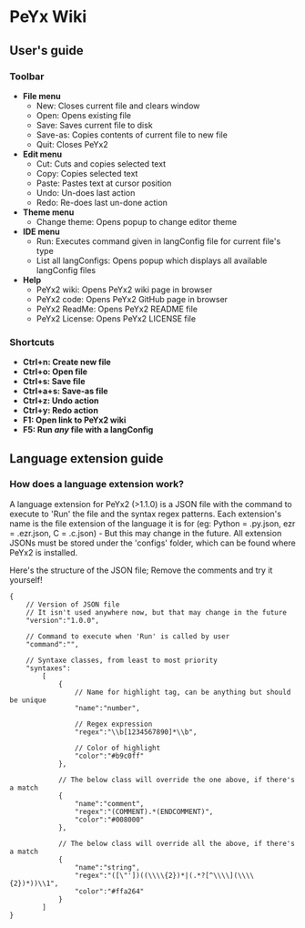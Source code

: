 # PeYx Wiki

## User's guide
### Toolbar
- **File menu**
    - New: Closes current file and clears window
    - Open: Opens existing file
    - Save: Saves current file to disk
    - Save-as: Copies contents of current file to new file
    - Quit: Closes PeYx2
- **Edit menu**
    - Cut: Cuts and copies selected text
    - Copy: Copies selected text
    - Paste: Pastes text at cursor position
    - Undo: Un-does last action
    - Redo: Re-does last un-done action
- **Theme menu**
    - Change theme: Opens popup to change editor theme
- **IDE menu**
    - Run: Executes command given in langConfig file for current file's type
    - List all langConfigs: Opens popup which displays all available langConfig files
- **Help**
    - PeYx2 wiki: Opens PeYx2 wiki page in browser
    - PeYx2 code: Opens PeYx2 GitHub page in browser
    - PeYx2 ReadMe: Opens PeYx2 README file
    - PeYx2 License: Opens PeYx2 LICENSE file

### Shortcuts
- **Ctrl+n: Create new file**
- **Ctrl+o: Open file**
- **Ctrl+s: Save file**
- **Ctrl+a+s: Save-as file**
- **Ctrl+z: Undo action**
- **Ctrl+y: Redo action**
- **F1: Open link to PeYx2 wiki**
- **F5: Run *any* file with a langConfig**

## Language extension guide
### How does a language extension work?
A language extension for PeYx2 (>1.1.0) is a JSON file with the command to execute to 'Run' the file and the syntax regex patterns.
Each extension's name is the file extension of the language it is for (eg: Python = .py.json, ezr = .ezr.json, C = .c.json) - But this may change in the future.
All extension JSONs must be stored under the 'configs' folder, which can be found where PeYx2 is installed.

Here's the structure of the JSON file; Remove the comments and try it yourself!
```
{
    // Version of JSON file
    // It isn't used anywhere now, but that may change in the future
    "version":"1.0.0",

    // Command to execute when 'Run' is called by user
    "command":"",

    // Syntaxe classes, from least to most priority
    "syntaxes":
        [
            {
                // Name for highlight tag, can be anything but should be unique
                "name":"number",

                // Regex expression
                "regex":"\\b[1234567890]*\\b",

                // Color of highlight
                "color":"#b9c0ff"
            },
            
            // The below class will override the one above, if there's a match
            {
                "name":"comment",
                "regex":"(COMMENT).*(ENDCOMMENT)",
                "color":"#008000"
            },
            
            // The below class will override all the above, if there's a match
            {
                "name":"string",
                "regex":"([\"'])((\\\\{2})*|(.*?[^\\\\](\\\\{2})*))\\1",
                "color":"#ffa264"
            }
        ]
}
```